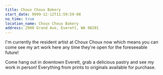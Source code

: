 ```yaml
---
title: Choux Choux Bakery
start_date: 9999-12-12T11:59:59-08
no_time: true
location_name: Choux Choux Bakery
address: 2900 Grand Ave, Everett, WA 98201
---
```

I'm currently the resident artist at Choux Choux now which means you can come see my art work here any time they're open for the foreseeable future! 

Come hang out in downtown Everett, grab a delicious pastry and see my work in person!  Everything from prints to originals available for purchase.